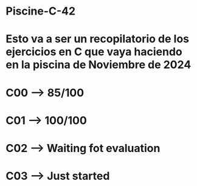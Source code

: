 # Piscine-C-42

# Esto va a ser un recopilatorio de los ejercicios en C que vaya haciendo en la piscina de Noviembre de 2024

# C00 --> 85/100
# C01 --> 100/100
# C02 --> Waiting fot evaluation
# C03 --> Just started
